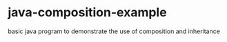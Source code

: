 # java-composition-example
basic  java program to demonstrate the use of composition and inheritance 
